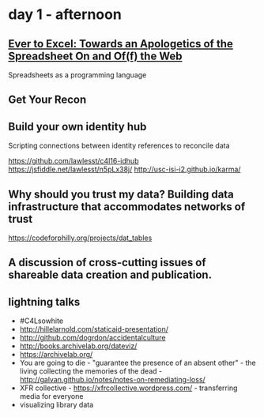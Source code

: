 # day 1 - afternoon

## [Ever to Excel: Towards an Apologetics of the Spreadsheet On and Of(f) the Web](http://matienzo.org/storage/2016/2016-Mar-code4lib)

Spreadsheets as a programming language

## Get Your Recon


## Build your own identity hub

Scripting connections between identity references to reconcile data

https://github.com/lawlesst/c4l16-idhub
https://jsfiddle.net/lawlesst/n5pLx38j/
http://usc-isi-i2.github.io/karma/

## Why should you trust my data? Building data infrastructure that accommodates networks of trust

https://codeforphilly.org/projects/dat_tables

## A discussion of cross-cutting issues of shareable data creation and publication.

## lightning talks

 - #C4Lsowhite
 - http://hillelarnold.com/staticaid-presentation/
 - http://github.com/dogrdon/accidentalculture
 - http://books.archivelab.org/dateviz/
 - https://archivelab.org/
 - You are going to die - "guarantee the presence of an absent other" - the living collecting the memories of the dead - http://galvan.github.io/notes/notes-on-remediating-loss/
 - XFR collective - https://xfrcollective.wordpress.com/ - transferring media for everyone
 - visualizing library data